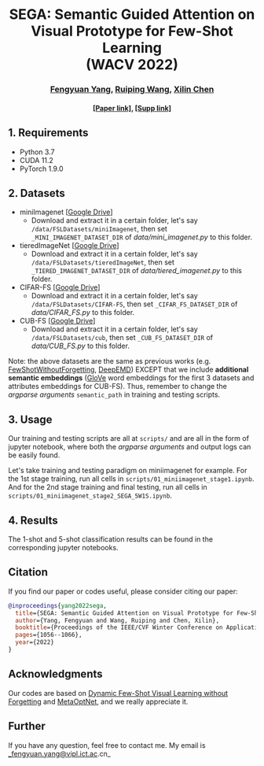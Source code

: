 <div align="center">
  <h1>SEGA: Semantic Guided Attention on Visual Prototype for Few-Shot Learning <br> (WACV 2022)</h1>
</div>

<div align="center">
  <h3><a href=https://martayang.github.io/>Fengyuan Yang</a>, <a href=https://vipl.ict.ac.cn/homepage/rpwang/index.htm>Ruiping Wang</a>, <a href=http://people.ucas.ac.cn/~xlchen?language=en>Xilin Chen</a></h3>
</div>

<div align="center">
  <h4> <a href=https://openaccess.thecvf.com/content/WACV2022/papers/Yang_SEGA_Semantic_Guided_Attention_on_Visual_Prototype_for_Few-Shot_Learning_WACV_2022_paper.pdf>[Paper link]</a>, <a href=https://openaccess.thecvf.com/content/WACV2022/papers/Yang_SEGA_Semantic_Guided_Attention_on_Visual_Prototype_for_Few-Shot_Learning_WACV_2022_paper.pdf>[Supp link]</a></h4>
</div>

## 1. Requirements
* Python 3.7
* CUDA 11.2
* PyTorch 1.9.0


## 2. Datasets

* miniImagenet [[Google Drive](https://drive.google.com/file/d/17ZsIOmuZmQkdzwnPVw5f6AJ18jd-8X1S/view?usp=sharing)]
    * Download and extract it in a certain folder, let's say  `/data/FSLDatasets/miniImagenet`, then set `_MINI_IMAGENET_DATASET_DIR` of _data/mini_imagenet.py_ to this folder.
* tieredImageNet [[Google Drive](https://drive.google.com/file/d/1_n2YMRzq7AAaUkjEjCRF17PJWD3tyHdg/view?usp=sharing)]
    * Download and extract it in a certain folder, let's say  `/data/FSLDatasets/tieredImageNet`, then set `_TIERED_IMAGENET_DATASET_DIR` of _data/tiered_imagenet.py_ to this folder.
* CIFAR-FS [[Google Drive](https://drive.google.com/file/d/1ZTT9EjGoYG0bTtt4W3fcWlw4NjwkaXHb/view?usp=sharing)]
    * Download and extract it in a certain folder, let's say  `/data/FSLDatasets/CIFAR-FS`, then set `_CIFAR_FS_DATASET_DIR` of _data/CIFAR_FS.py_ to this folder.
* CUB-FS [[Google Drive](https://drive.google.com/file/d/1hbXAVEXqdE7vTvDJpHMUmh5Ok3UU3EG4/view?usp=sharing)]
    * Download and extract it in a certain folder, let's say  `/data/FSLDatasets/cub`, then set `_CUB_FS_DATASET_DIR` of _data/CUB_FS.py_ to this folder.

Note: the above datasets are the same as previous works (e.g.  [FewShotWithoutForgetting](https://github.com/gidariss/FewShotWithoutForgetting), [DeepEMD](https://github.com/icoz69/DeepEMD)) EXCEPT that we include **additional semantic embeddings** ([GloVe](https://nlp.stanford.edu/projects/glove/) word embeddings for the first 3 datasets and attributes embeddings for CUB-FS). Thus, remember to change the _argparse arguments_ `semantic_path` in training and testing scripts. 

## 3. Usage

Our training and testing scripts are all at `scripts/` and are all in the form of jupyter notebook, where both the _argparse arguments_ and output logs can be easily found.

Let's take training and testing paradigm on miniimagenet for example.
For the 1st stage training, run all cells in `scripts/01_miniimagenet_stage1.ipynb`. And for the 2nd stage training and final testing, run all cells in `scripts/01_miniimagenet_stage2_SEGA_5W1S.ipynb`.

## 4. Results

The 1-shot and 5-shot classification results can be found in the corresponding jupyter notebooks.

## Citation

If you find our paper or codes useful, please consider citing our paper:

```bibtex
@inproceedings{yang2022sega,
  title={SEGA: Semantic Guided Attention on Visual Prototype for Few-Shot Learning},
  author={Yang, Fengyuan and Wang, Ruiping and Chen, Xilin},
  booktitle={Proceedings of the IEEE/CVF Winter Conference on Applications of Computer Vision},
  pages={1056--1066},
  year={2022}
}
```

## Acknowledgments

Our codes are based on [Dynamic Few-Shot Visual Learning without Forgetting](https://github.com/icoz69/DeepEMD) and [MetaOptNet](https://github.com/kjunelee/MetaOptNet), and we really appreciate it. 

## Further

If you have any question, feel free to contact me. My email is _fengyuan.yang@vipl.ict.ac.cn_